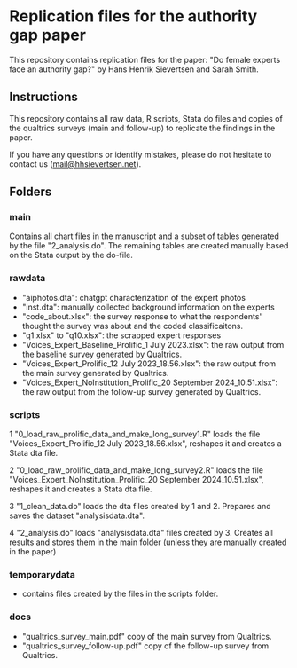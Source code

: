# Replication files for the authority gap paper

This repository contains replication files for the paper: "Do female experts face an authority gap?" by Hans Henrik Sievertsen and Sarah Smith. 

## Instructions

This repository contains all raw data, R scripts, Stata do files and copies of the qualtrics surveys (main and follow-up) to replicate the findings in the paper. 

If you have any questions or identify mistakes, please do not hesitate to contact us (mail@hhsievertsen.net).



## Folders

### main 

Contains all chart files in the manuscript and a subset of tables generated by the file "2_analysis.do". The remaining tables are created manually based on the Stata output by the do-file.


### rawdata 

- "aiphotos.dta": chatgpt characterization of the expert photos
- "inst.dta": manually collected background information on the experts
- "code_about.xlsx": the survey response to what the respondents' thought the survey was about and the coded classificaitons.
- "q1.xlsx" to "q10.xlsx": the scrapped expert responses
- "Voices_Expert_Baseline_Prolific_1 July 2023.xlsx": the raw output from the baseline survey generated by Qualtrics. 
- "Voices_Expert_Prolific_12 July 2023_18.56.xlsx": the raw output from the main survey generated by Qualtrics.
- "Voices_Expert_NoInstitution_Prolific_20 September 2024_10.51.xlsx": the raw output from the follow-up survey generated by Qualtrics.


### scripts

  1 "0_load_raw_prolific_data_and_make_long_survey1.R" loads the file "Voices_Expert_Prolific_12 July 2023_18.56.xlsx", reshapes it and creates a Stata dta file.
  
  2 "0_load_raw_prolific_data_and_make_long_survey2.R" loads the file "Voices_Expert_NoInstitution_Prolific_20 September 2024_10.51.xlsx", reshapes it and creates a Stata dta file.
  
  3 "1_clean_data.do" loads the dta files created by 1 and 2. Prepares and saves the dataset "analysisdata.dta".
  
  4 "2_analysis.do" loads "analysisdata.dta" files created by 3. Creates all results and stores them in the main folder (unless they are manually created in the paper)


### temporarydata 

- contains files created by the files in the scripts folder.

### docs

- "qualtrics_survey_main.pdf" copy of the main survey from Qualtrics.
- "qualtrics_survey_follow-up.pdf" copy of the follow-up survey from Qualtrics.


